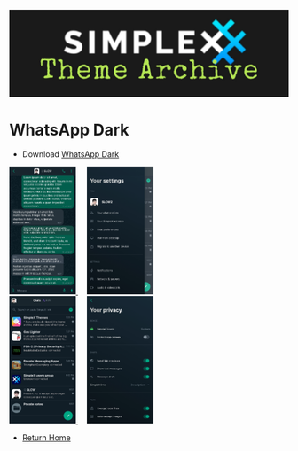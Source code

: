 ![SxC Theme Archive Banner](../resources/SxC_themeBanner06.jpg)

# WhatsApp Dark

* Download [WhatsApp Dark](../themes/SxC_whatsappDark.theme)

<a href="../screenshots/SxC_whatsappDark01.jpg" target="_blank">
	<img src="../screenshots/SxC_whatsappDark01.jpg" width="120">
</a>&nbsp;&nbsp;&nbsp;
<a href="../screenshots/SxC_whatsappDark02.jpg" target="_blank">
	<img src="../screenshots/SxC_whatsappDark02.jpg" width="120">
</a>
<br>
<a href="../screenshots/SxC_whatsappDark03.jpg" target="_blank">
	<img src="../screenshots/SxC_whatsappDark03.jpg" width="120">
</a>&nbsp;&nbsp;&nbsp;
<a href="../screenshots/SxC_whatsappDark04.jpg" target="_blank">
	<img src="../screenshots/SxC_whatsappDark04.jpg" width="120">
</a>

* [Return Home](../)

